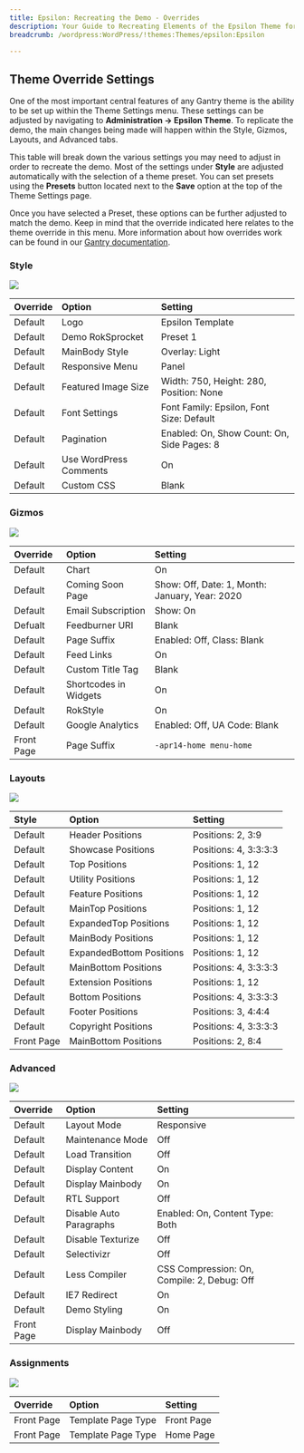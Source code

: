 ```yaml
---
title: Epsilon: Recreating the Demo - Overrides
description: Your Guide to Recreating Elements of the Epsilon Theme for WordPress
breadcrumb: /wordpress:WordPress/!themes:Themes/epsilon:Epsilon

---
```


Theme Override Settings
-----

One of the most important central features of any Gantry theme is the ability to be set up within the Theme Settings menu. These settings can be adjusted by navigating to **Administration -> Epsilon Theme**. To replicate the demo, the main changes being made will happen within the Style, Gizmos, Layouts, and Advanced tabs.

This table will break down the various settings you may need to adjust in order to recreate the demo. Most of the settings under **Style** are adjusted automatically with the selection of a theme preset. You can set presets using the **Presets** button located next to the **Save** option at the top of the Theme Settings page.

Once you have selected a Preset, these options can be further adjusted to match the demo. Keep in mind that the override indicated here relates to the theme override in this menu. More information about how overrides work can be found in our [Gantry documentation][override].

### Style

![][style]

| Override | Option                 | Setting                                    |
| :------- | :--------------------- | :----------------------------------------- |
| Default  | Logo                   | Epsilon Template                           |
| Default  | Demo RokSprocket       | Preset 1                                   |
| Default  | MainBody Style         | Overlay: Light                             |
| Default  | Responsive Menu        | Panel                                      |
| Default  | Featured Image Size    | Width: 750, Height: 280, Position: None    |
| Default  | Font Settings          | Font Family: Epsilon, Font Size: Default   |
| Default  | Pagination             | Enabled: On, Show Count: On, Side Pages: 8 |
| Default  | Use WordPress Comments | On                                         |
| Default  | Custom CSS             | Blank                                      |

### Gizmos

![][gizmos]

| Override   | Option                | Setting                                        |  
| :--------- | :-------------------- | :--------------------------------------------- |  
| Default    | Chart                 | On                                             |  
| Default    | Coming Soon Page      | Show: Off, Date: 1, Month: January, Year: 2020 |  
| Default    | Email Subscription    | Show: On                                       |  
| Defualt    | Feedburner URI        | Blank                                          |  
| Default    | Page Suffix           | Enabled: Off, Class: Blank                     |  
| Default    | Feed Links            | On                                             |  
| Default    | Custom Title Tag      | Blank                                          |  
| Default    | Shortcodes in Widgets | On                                             |  
| Default    | RokStyle              | On                                             |  
| Default    | Google Analytics      | Enabled: Off, UA Code: Blank                   |  
| Front Page | Page Suffix           | `-apr14-home menu-home`                        |

### Layouts

![][layouts]

|   Style    |          Option          |        Setting        |
| :--------- | :----------------------- | :-------------------- |
| Default    | Header Positions         | Positions: 2, 3:9     |
| Default    | Showcase Positions       | Positions: 4, 3:3:3:3 |
| Default    | Top Positions            | Positions: 1, 12      |
| Default    | Utility Positions        | Positions: 1, 12      |
| Default    | Feature Positions        | Positions: 1, 12      |
| Default    | MainTop Positions        | Positions: 1, 12      |
| Default    | ExpandedTop Positions    | Positions: 1, 12      |
| Default    | MainBody Positions       | Positions: 1, 12      |
| Default    | ExpandedBottom Positions | Positions: 1, 12      |
| Default    | MainBottom Positions     | Positions: 4, 3:3:3:3 |
| Default    | Extension Positions      | Positions: 1, 12      |
| Default    | Bottom Positions         | Positions: 4, 3:3:3:3 |
| Default    | Footer Positions         | Positions: 3, 4:4:4   |
| Default    | Copyright Positions      | Positions: 4, 3:3:3:3 |
| Front Page | MainBottom Positions     | Positions: 2, 8:4     |

### Advanced

![][advanced]

| Override   | Option                  | Setting                                     |  
| :--------- | :---------------------- | :------------------------------------------ |  
| Default    | Layout Mode             | Responsive                                  |  
| Default    | Maintenance Mode        | Off                                         |  
| Default    | Load Transition         | Off                                         |  
| Default    | Display Content         | On                                          |  
| Default    | Display Mainbody        | On                                          |  
| Default    | RTL Support             | Off                                         |  
| Default    | Disable Auto Paragraphs | Enabled: On, Content Type: Both             |  
| Default    | Disable Texturize       | Off                                         |  
| Default    | Selectivizr             | Off                                         |  
| Default    | Less Compiler           | CSS Compression: On, Compile: 2, Debug: Off |  
| Default    | IE7 Redirect            | On                                          |  
| Default    | Demo Styling            | On                                          |  
| Front Page | Display Mainbody        | Off                                         |  

### Assignments

![][assignments]

| Override   | Option             | Setting    |  
| :--------- | :----------------- | :--------- |  
| Front Page | Template Page Type | Front Page |  
| Front Page | Template Page Type | Home Page  |  

[demo]: assets/epsilon2.jpeg
[menu]: ../../start/menu.md
[override]: http://docs.gantry.org/gantry4/configure
[advanced]: assets/advanced.jpeg
[layouts]: assets/layouts.jpeg
[gizmos]: assets/gizmos.jpeg
[assignments]: assets/assignments.jpeg
[style]: assets/style.jpeg
